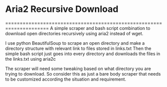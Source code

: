 # Aria2 Recursive Download
=====================================================================
A simple scraper and bash script combination to download open directories recursively using aria2 instead of wget.

I use python BeautifulSoup to scrape an open directory and make a directory structure with relevant link to files stored in links.txt
Then the simple bash script just goes into every directory and downloads the files in the links.txt using aria2c

The scraper will need some tweaking based on what directory you are trying to download.
So consider this as just a bare body scraper that needs to be customized according the situation and requirement.

